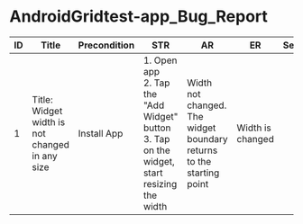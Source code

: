 # AndroidGridtest-app_Bug_Report

ID | Title | Precondition|  STR |AR| ER| Severity| Priority | Environment: | Attachments |
|----|----|----|----|----|----|----|----|----|----|
|1| Title: Widget width is not changed in any size | Install App | 1. Open app <br/> 2. Tap the "Add Widget" button <br/> 3. Tap on the widget, start resizing the width | Width not changed. The widget boundary returns to the starting point | Width is changed |
